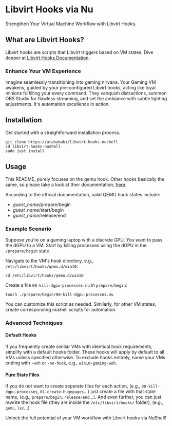 # Libvirt Hooks via Nu

Strengthen Your Virtual Machine Workflow with Libvirt Hooks.

## What are Libvirt Hooks?

Libvirt hooks are scripts that Libvirt triggers based on VM states. Dive deeper at
[Libvirt Hooks Documentation](https://libvirt.org/hooks.html).

### Enhance Your VM Experience

Imagine seamlessly transitioning into gaming nirvana. Your Gaming VM awakens, guided
by your pre-configured Libvirt hooks, acting like loyal minions fulfilling your every
command. They vanquish distractions, summon OBS Studio for flawless streaming, and set
the ambiance with subtle lighting adjustments. It's automation excellence in action.

## Installation

Get started with a straightforward installation process.

```nu
git clone https://atahabaki/libvirt-hooks-nushell
cd libvirt-hooks-nushell
sudo just install
```

## Usage

This README, purely focuses on the qemu hook. Other hooks basically the same, so please take 
a look at their documentation, [here](https://libvirt.org/hooks.html).

According to the official documentation, valid QEMU hook states include:

- *guest_name*/prepare/begin
- *guest_name*/start/begin
- *guest_name*/release/end

### Example Scenario

Suppose you're on a gaming laptop with a discrete GPU. You want to pass the dGPU to a VM.
Start by killing processes using the dGPU in the `/prepare/begin` state.

Navigate to the VM's hook directory, e.g., `/etc/libvirt/hooks/qemu.d/win10`:

```nu
cd /etc/libvirt/hooks/qemu.d/win10
```

Create a file `00-kill-dgpu-processes.nu` in `prepare/begin`:

```nu
touch ./prepare/begin/00-kill-dgpu-processes.nu
```

You can customize this script as needed. Similarly, for other VM states, create corresponding
nushell scripts for automation.

### Advanced Techniques

#### Default Hooks

If you frequently create similar VMs with identical hook requirements, simplify with a default
hooks folder. These hooks will apply by default to all VMs unless specified otherwise.
To exclude hooks entirely, name your VMs ending with `-woh` or `-no-hook`, e.g., `win10-gaming-woh`.

#### Pure State Files

If you do not want to create seperate files for each action,
(e.g., `00-kill-dgpu-processes`, `01-create-hugepages`...)
just create a file with that state name, (e.g., `prepare/begin`, `release/end`...).
And even further, you can just rewrite the hook file
(they are inside the `/etc/libvirt/hooks/` folder), (e.g., `qemu`, `lxc`...)

Unlock the full potential of your VM workflow with Libvirt hooks via NuShell!
